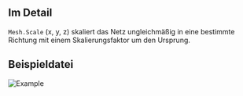 ## Im Detail
`Mesh.Scale` (x, y, z) skaliert das Netz ungleichmäßig in eine bestimmte Richtung mit einem Skalierungsfaktor um den Ursprung.

## Beispieldatei

![Example](./Autodesk.DesignScript.Geometry.Mesh.Scale(mesh,%20x,%20y,%20z)_img.jpg)
